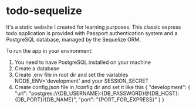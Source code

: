 # todo-sequelize

It's a static website I created for learning purposes. 
This classic express todo application is provided with Passport authentication system and a PostgreSQL database,
managed by the Sequelize ORM.

To run the app in your environment:
1. You need to have PostgreSQL installed on your machine
2. Create a database
3. Create .env file in root dir and set the variables NODE_ENV='development' and your SESSION_SECRET
4. Create config.json file in /config dir and set it like this
{
  "development": {
    "url": "postgres://{DB_USERNAME}:{DB_PASSWORD}@{DB_HOST}:{DB_PORT}/{DB_NAME}",
    "port": "{PORT_FOR_EXPRESS}"
  }
}
